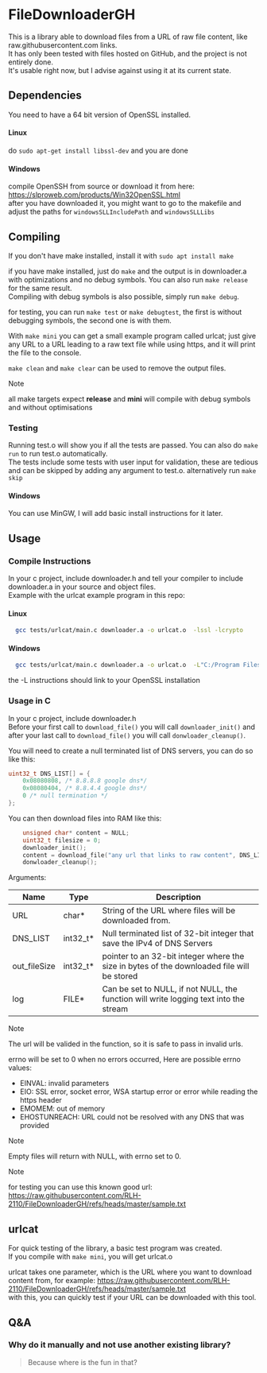 # FileDownloaderGH
This is a library able to download files from a URL of raw file content, like raw.githubusercontent.com links.  
It has only been tested with files hosted on GitHub, and the project is not entirely done.  
It's usable right now, but I advise against using it at its current state.
  
## Dependencies

You need to have a 64 bit version of OpenSSL installed.

#### Linux

do `sudo apt-get install libssl-dev` and you are done

#### Windows

compile OpenSSH from source or download it from here: https://slproweb.com/products/Win32OpenSSL.html  
after you have downloaded it, you might want to go to the makefile and adjust the paths for `windowsSLLIncludePath` and `windowsSLLLibs`

## Compiling

If you don't have make installed, install it with `sudo apt install make`  

if you have make installed, just do `make` and the output is in downloader.a with optimizations and no debug symbols. You can also run `make release` for the same result.  
Compiling with debug symbols is also possible, simply run `make debug`.  
  
for testing, you can run `make test` or `make debugtest`, the first is without debugging symbols, the second one is with them.  
  
With `make mini` you can get a small example program called urlcat; just give any URL to a URL leading to a raw text file while using https, and it will print the file to the console.  
  
`make clean` and `make clear` can be used to remove the output files.

> [!NOTE]
> all make targets expect **release** and **mini** will compile with debug symbols and without optimisations

### Testing

Running test.o will show you if all the tests are passed. You can also do `make run` to run test.o automatically.  
The tests include some tests with user input for validation, these are tedious and can be skipped by adding any argument to test.o. alternatively run `make skip`  
  
#### Windows

You can use MinGW, I will add basic install instructions for it later.

## Usage

### Compile Instructions
In your c project, include downloader.h and tell your compiler to include downloader.a in your source and object files.  
Example with the urlcat example program in this repo:  

#### Linux
```bash
  gcc tests/urlcat/main.c downloader.a -o urlcat.o  -lssl -lcrypto
````

#### Windows 
```bash
  gcc tests/urlcat/main.c downloader.a -o urlcat.o  -L"C:/Program Files/OpenSSL-Win64/lib/VC/x64/MT" -I"C:/Program Files/OpenSSL-Win64/include" -lssl -lcrypto -lws2_32
````
the -L instructions should link to your OpenSSL installation

### Usage in C

In your c project, include downloader.h  
Before your first call to `download_file()` you will call `downloader_init()` and after your last call to `download_file()` you will call `donwloader_cleanup()`.  
  
You will need to create a null terminated list of DNS servers, you can do so like this:  
```c
uint32_t DNS_LIST[] = {
	0x08080808, /* 8.8.8.8 google dns*/
	0x08080404, /* 8.8.4.4 google dns*/
	0 /* null termination */
};
```

You can then download files into RAM like this:

```c
	unsigned char* content = NULL;
	uint32_t filesize = 0;
	downloader_init();
	content = download_file("any url that links to raw content", DNS_LIST, &filesize, NULL);
	donwloader_cleanup();
 ```

Arguments:  


| Name         | Type      | Description                                                                                |
| ------------ | --------- | ------------------------------------------------------------------------------------------ |
| URL          | char\*    | String of the URL where files will be downloaded from.                                     |
| DNS_LIST     | int32_t\* | Null terminated list of 32-bit integer that save the IPv4 of DNS Servers                   |
| out_fileSize | int32_t\* | pointer to an 32-bit integer where the size in bytes of the downloaded file will be stored |
| log          | FILE\*    | Can be set to NULL, if not NULL, the function will write logging text into the stream      |

> [!NOTE]
> The url will be valided in the function, so it is safe to pass in invalid urls.

errno will be set to 0 when no errors occurred, Here are possible errno values:
* EINVAL: invalid parameters
* EIO: SSL error, socket error, WSA startup error or error while reading the https header
* EMOMEM: out of memory
* EHOSTUNREACH: URL could not be resolved with any DNS that was provided

> [!NOTE]
> Empty files will return with NULL, with errno set to 0.

> [!NOTE]
> for testing you can use this known good url: https://raw.githubusercontent.com/RLH-2110/FileDownloaderGH/refs/heads/master/sample.txt

## urlcat

For quick testing of the library, a basic test program was created.  
If you compile with `make mini`, you will get urlcat.o  

urlcat takes one parameter, which is the URL where you want to download content from, for example: https://raw.githubusercontent.com/RLH-2110/FileDownloaderGH/refs/heads/master/sample.txt  
with this, you can quickly test if your URL can be downloaded with this tool.

## Q&A

### Why do it manually and not use another existing library? 

> Because where is the fun in that?
